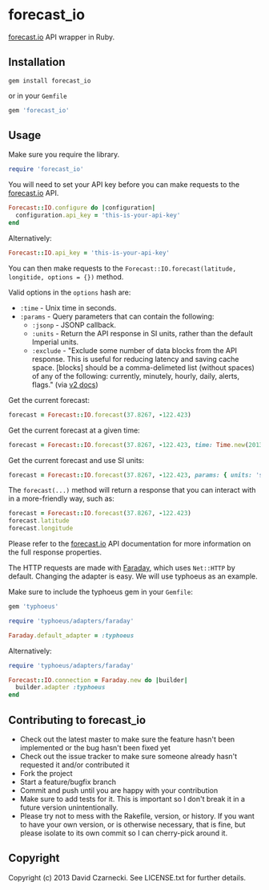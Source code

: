 # forecast_io

[forecast.io](https://developer.darkskyapp.com/docs/v2) API wrapper in Ruby.

## Installation

`gem install forecast_io`

or in your `Gemfile`

```ruby
gem 'forecast_io'
```

## Usage

Make sure you require the library.

```ruby
require 'forecast_io'
```

You will need to set your API key before you can make requests to the [forecast.io](https://developer.darkskyapp.com/docs/v2) API.

```ruby
Forecast::IO.configure do |configuration|
  configuration.api_key = 'this-is-your-api-key'
end
```

Alternatively:

```ruby
Forecast::IO.api_key = 'this-is-your-api-key'
```

You can then make requests to the `Forecast::IO.forecast(latitude, longitide, options = {})` method.

Valid options in the `options` hash are:

* `:time` - Unix time in seconds.
* `:params` - Query parameters that can contain the following:
  * `:jsonp` - JSONP callback.
  * `:units` - Return the API response in SI units, rather than the default Imperial units.
  * `:exclude` - "Exclude some number of data blocks from the API response. This is useful for reducing latency and saving cache space. [blocks] should be a comma-delimeted list (without spaces) of any of the following: currently, minutely, hourly, daily, alerts, flags." (via [v2 docs](https://developer.forecast.io/docs/v2#changelog))

Get the current forecast:

```ruby
forecast = Forecast::IO.forecast(37.8267, -122.423)
```

Get the current forecast at a given time:

```ruby
forecast = Forecast::IO.forecast(37.8267, -122.423, time: Time.new(2013, 3, 11).to_i)
```

Get the current forecast and use SI units:

```ruby
forecast = Forecast::IO.forecast(37.8267, -122.423, params: { units: 'si' })
```

The `forecast(...)` method will return a response that you can interact with in a more-friendly way, such as:

```ruby
forecast = Forecast::IO.forecast(37.8267, -122.423)
forecast.latitude
forecast.longitude
```

Please refer to the [forecast.io](https://developer.darkskyapp.com/docs/v2) API documentation for more information on the full response properties.

The HTTP requests are made with [Faraday](https://github.com/lostisland/faraday), which uses `Net::HTTP` by default. Changing the adapter is easy. We will use typhoeus as an example.

Make sure to include the typhoeus gem in your `Gemfile`:

```ruby
gem 'typhoeus'
```

```ruby
require 'typhoeus/adapters/faraday'

Faraday.default_adapter = :typhoeus
```

Alternatively:

```ruby
require 'typhoeus/adapters/faraday'

Forecast::IO.connection = Faraday.new do |builder|
  builder.adapter :typhoeus
end
```

## Contributing to forecast_io

* Check out the latest master to make sure the feature hasn't been implemented or the bug hasn't been fixed yet
* Check out the issue tracker to make sure someone already hasn't requested it and/or contributed it
* Fork the project
* Start a feature/bugfix branch
* Commit and push until you are happy with your contribution
* Make sure to add tests for it. This is important so I don't break it in a future version unintentionally.
* Please try not to mess with the Rakefile, version, or history. If you want to have your own version, or is otherwise necessary, that is fine, but please isolate to its own commit so I can cherry-pick around it.

## Copyright

Copyright (c) 2013 David Czarnecki. See LICENSE.txt for further details.
